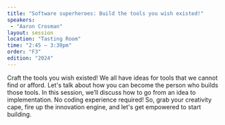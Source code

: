 ```yaml
---
title: "Software superheroes: Build the tools you wish existed!"
speakers:
 - "Aaron Crosman"
layout: session
location: "Tasting Room"
time: "2:45 — 3:30pm"
order: "F3"
edition: "2024"
---
```


Craft the tools you wish existed! We all have ideas for tools that we cannot find or afford. Let's talk about how you can become the person who builds those tools. In this session, we’ll discuss how to go from an idea to implementation. No coding experience required! So, grab your creativity cape, fire up the innovation engine, and let's get empowered to start building.